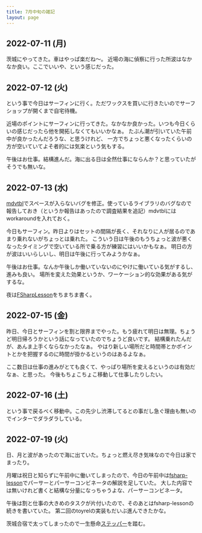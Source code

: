 ```yaml
---
title: 7月中旬の雑記
layout: page
---
```


## 2022-07-11 (月)

茨城にやってきた。車はやっぱ楽だね〜。
近場の海に偵察に行った所波はなかなか良い。ここでいいや、という感じだった。

## 2022-07-12 (火)

という事で今日はサーフィンに行く。ただワックスを買いに行きたいのでサーフショップが開くまで自宅待機。

近場のポイントにサーフィンに行ってきた。なかなか良かった。いつも今日くらいの感じだったら他を開拓しなくてもいいかなぁ。
たぶん潮が引いていた午前中が良かったんだろうな、と思うけれど、
一方でちょっと悪くなったくらいの方が空いていてよそ者的には気楽という気もする。

午後はお仕事。結構進んだ。海に出る日は全然仕事にならんか？と思っていたがそうでも無いな。

## 2022-07-13 (水)

[mdvtbl](https://karino2.github.io/RandomThoughts/mdvtbl)でスペースが入らないバグを修正。使っているライブラリのバグなので報告しておき（というか報告はあったので調査結果を追記）mdvtblにはworkaroundを入れておく。

今日もサーフィン。昨日よりはセットの間隔が長く、それなりに人が居るのであまり乗れないがちょっとは乗れた。
こういう日は午後のもうちょっと波が悪くなったタイミングで空いている所で乗る方が練習にはいいかもなぁ。
明日の方が波はいいらしいし、明日は午後に行ってみようかなぁ。

午後はお仕事。なんか午後しか働いていないのにやけに働いている気がするし、進みも良い。
場所を変えた効果というか、ワーケーション的な効果がある気がするな。

夜は[FSharpLesson](https://karino2.github.io/RandomThoughts/FSharpLesson)をちまちま書く。

## 2022-07-15 (金)

昨日、今日とサーフィンを割と限界までやった。もう疲れて明日は無理。ちょうど明日帰ろうかという話になっていたのでちょうど良いです。
結構乗れたんだが、あんま上手くならなかったなぁ。
やはり新しい場所だと時間帯とかポイントとかを把握するのに時間が掛かるというのはあるよなぁ。

ここ数日は仕事の進みがとても良くて、やっぱり場所を変えるというのは有効だなぁ、と思った。
今後もちょこちょこ移動して仕事したりしたい。

## 2022-07-16 (土)

という事で戻るべく移動中。この先少し渋滞してるとの事だし急ぐ理由も無いのでインターでダラダラしている。

## 2022-07-19 (火)

日、月と波があったので海に出ていた。ちょっと燃え尽き気味なので今日は家でまったり。

月曜は祝日と知らずに午前中に働いてしまったので、今日の午前中は[fsharp-lesson](https://karino2.github.io/fsharp-lesson/play_library.html)でパーサーとパーサーコンビネータの解説を足していた。
大した内容では無いけれど書くと結構な分量になっちゃうよな、パーサーコンビネータ。

午後は割と仕事の大きめのタスクが片付いたので、そのあとはfsharp-lessonの続きを書いていた。
第二回のtoyrelの実装もだいぶ進んできたかな。

茨城合宿で太ってしまったので一生懸命[ステッパー](https://karino2.github.io/RandomThoughts/ステッパー)を踏む。